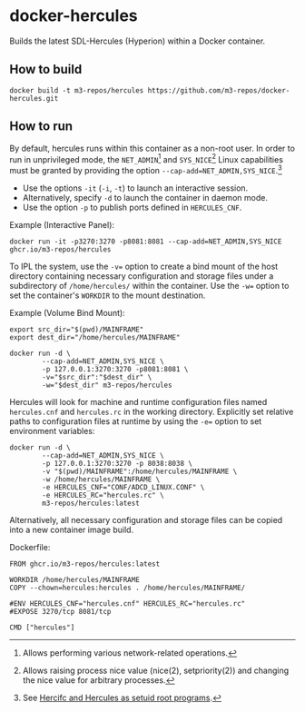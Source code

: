 # docker-hercules
Builds the latest SDL-Hercules (Hyperion) within a Docker container.

## How to build
```
docker build -t m3-repos/hercules https://github.com/m3-repos/docker-hercules.git
```

## How to run
By default, hercules runs within this container as a non-root user. In order to run in unprivileged mode, the `NET_ADMIN`[^net_admin] and `SYS_NICE`[^sys_nice] Linux capabilities must be granted by providing the option `--cap-add=NET_ADMIN,SYS_NICE`.[^capabilities]

- Use the options `-it` (`-i`, `-t`) to launch an interactive session. 
- Alternatively, specify `-d` to launch the container in daemon mode. 
- Use the option `-p` to publish ports defined in `HERCULES_CNF`.

Example (Interactive Panel):
```
docker run -it -p3270:3270 -p8081:8081 --cap-add=NET_ADMIN,SYS_NICE ghcr.io/m3-repos/hercules
```

To IPL the system, use the `-v=` option to create a bind mount of the host directory containing necessary configuration and storage files under a subdirectory of `/home/hercules/` within the container. Use the `-w=` option to set the container's `WORKDIR` to the mount destination.

Example (Volume Bind Mount):
```
export src_dir="$(pwd)/MAINFRAME"
export dest_dir="/home/hercules/MAINFRAME"

docker run -d \
        --cap-add=NET_ADMIN,SYS_NICE \
        -p 127.0.0.1:3270:3270 -p8081:8081 \
        -v="$src_dir":"$dest_dir" \
        -w="$dest_dir" m3-repos/hercules
```

Hercules will look for machine and runtime configuration files named `hercules.cnf` and `hercules.rc` in the working directory. Explicitly set relative paths to configuration files at runtime by using the `-e=` option to set environment variables: 

```
docker run -d \
        --cap-add=NET_ADMIN,SYS_NICE \
        -p 127.0.0.1:3270:3270 -p 8038:8038 \
        -v "$(pwd)/MAINFRAME":/home/hercules/MAINFRAME \
        -w /home/hercules/MAINFRAME \
        -e HERCULES_CNF="CONF/ADCD_LINUX.CONF" \
        -e HERCULES_RC="hercules.rc" \
        m3-repos/hercules:latest
```

Alternatively, all necessary configuration and storage files can be copied into a new container image build.

Dockerfile:
```
FROM ghcr.io/m3-repos/hercules:latest

WORKDIR /home/hercules/MAINFRAME
COPY --chown=hercules:hercules . /home/hercules/MAINFRAME/

#ENV HERCULES_CNF="hercules.cnf" HERCULES_RC="hercules.rc"
#EXPOSE 3270/tcp 8081/tcp

CMD ["hercules"]
```

[^net_admin]: Allows performing various network-related operations.
[^sys_nice]: Allows raising process nice value (nice(2), setpriority(2)) and changing the nice value for arbitrary processes.
[^capabilities]: See [Hercifc and Hercules as setuid root programs](https://github.com/SDL-Hercules-390/hyperion/blob/master/readme/README.SETUID.md).

